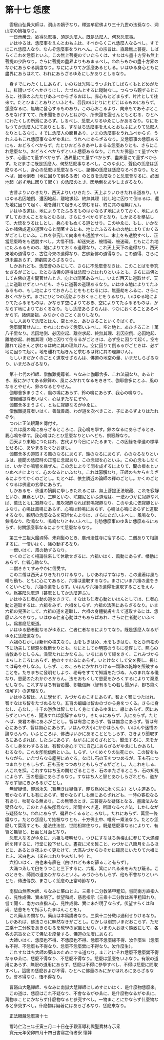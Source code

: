 # 第十七 恁麼
　雲居山弘覺大師は、洞山の嫡子なり。釋迦牟尼佛より三十九世の法孫なり、洞山宗の嫡祖なり。  
　一日示衆云、欲得恁麼事、須是恁麼人。既是恁麼人、何愁恁麼事。  
　いはゆるは、恁麼事をえんとおもふは、すべからくこれ恁麼人なるべし。すでにこれ恁麼人なり、なんぞ恁麼事をうれへん。この宗旨は、直趣無上菩提、しばらくこれを恁麼といふ。この無上菩提のていたらくは、すなはち盡十方界も無上菩提の少許なり。さらに菩提の盡界よりもあまるべし。われらもかの盡十方界のなかにあらゆる調度なり。なにによりてか恁麼あるとしる。いはゆる身心ともに盡界にあらはれて、われにあらざるゆゑにしかありとしるなり。  
  
　身すでにわたくしにあらず、いのちは光陰にうつされてしばらくもとどめがたし。紅顔いづくへかさりにし、たづねんとするに蹤跡なし。つらつら觀ずるところに、往事のふたたびあふべからざるおほし。赤心もとどまらず、片片として往來す。たとひまことありといふとも、吾我のほとりにとどこほるものにあらず。恁麼なるに、無端に發心するものあり。この心おこるより、向來もてあそぶところをなげすてて、所未聞をきかんとねがひ、所未證を證せんともとむる、ひとへにわたくしの所爲にあらず。しるべし、恁麼人なるゆゑにしかあるなり。なにをもつてか恁麼人にてありとしる、すなはち恁麼事をえんとおもふによりて恁麼人なりとしるなり。すでに恁麼人の面目あり、いまの恁麼事をうれふべからず。うれふるもこれ恁麼事なるがゆゑに、うれへにあらざるなり。又恁麼事の恁麼あるにも、おどろくべからず。たとひおどろきあやしまるる恁麼ありとも、さらにこれ恁麼なり。おどろくべからずといふ恁麼あるなり。これただ佛量にて量ずべからず、心量にて量ずべからず、法界量にて量ずべからず、盡界量にて量ずべからず。ただまさに既是恁麼人、何愁恁麼事なるべし。このゆゑに、聲色の恁麼は恁麼なるべし、身心の恁麼は恁麼なるべし、諸佛の恁麼は恁麼なるべきなり。たとへば、因地倒者（地に因りて倒るる者）のときを恁麼なりと恁麼會なるに、必因地起（必ず地に因りて起く）の恁麼のとき、因地倒をあやしまざるなり。  
  
　古昔よりいひきたり、西天よりいひきたり、天上よりいひきたれる道あり。いはゆる若因地倒、還因地起、離地求起、終無其理（若し地に因りて倒るるは、還た地に因りて起く、地を離れて起きんと求むるは、終に其の理無けん）。  
　いはゆる道は、地によりてたふるるものはかならず地によりておく、地によらずしておきんことをもとむるは、さらにうべからずとなり。しかあるを擧拈して、大悟をうるはしとし、身心をもぬくる道とせり。このゆゑに、もし、いかなるか諸佛成道の道理なると問著するにも、地にたふるるものの地によりておくるがごとしといふ。これを參究して向來をも透脫すべし、末上をも透脫すべし、正當恁麼時をも透脫すべし。大悟不悟、却迷失迷、被悟礙、被迷礙。ともにこれ地にたふるるものの、地によりておくる道理なり。これ天上天下の道得なり、西天東地の道得なり、古往今來の道得なり、古佛新佛の道得なり。この道得、さらに道未盡あらず、道虧闕あらざるなり。  
　しかあれども、恁麼會のみにして、さらに不恁麼會なきは、このことばを參究せざるがごとし。たとひ古佛の道得は恁麼つたはれりといふとも、さらに古佛として古佛の道を聞著せんとき、向上の聞著あるべし。いまだ西天に道取せず、天上に道取せずといへども、さらに道著の道理あるなり。いはゆる地によりてたふるるもの、もし地によりておきんことをもとむるには、無量劫をふるに、さらにおくべからず。まさにひとつの活路よりおくることをうるなり。いはゆる地によりてたふるるものは、かならず空によりておき、空によりてたふるるものは、かならず地によりておくるなり。もし恁麼あらざらんは、つひにおくることあるべからず。諸佛諸祖、みなかくのごとくありしなり。  
　もし人ありて恁麼とはん、空と地と、あひさることいくそばくぞ。  
　恁麼問著せんに、かれにむかひて恁麼いふべし、空と地と、あひさること十萬八千里なり。若因地倒、必因空起、離空求起、終無其理、若因空倒、必因地起、離地求起、終無其理（地に因りて倒るるがごときは、必ず空に因りて起く。空を離れて起きんと求むるは終に其の理無けん。空に因りて倒るるがごときは、必ず地に因りて起く。地を離れて起きんと求むるは終に其の理無けん）。  
　もしいまだかくのごとく道取せざらんは、佛道の地空の量、いまだしらざるなり、いまだみざるなり。  
  
　第十七代の祖師、僧伽難提尊者、ちなみに伽耶舍多、これ法嗣なり。あるとき、殿にかけてある鈴鐸の、風にふかれてなるをききて、伽耶舍多にとふ、風のなるとやせん、鈴のなるとやせん。  
　伽耶舍多まうさく、風の鳴にあらず、鈴の鳴にあらず、我心の鳴なり。  
　僧伽難提尊者いはく、心はまたなにぞや。  
　伽耶舍多まうさく、ともに寂靜なるがゆゑに。  
　僧伽難提尊者いはく、善哉善哉、わが道を次べきこと、子にあらずよりはたれぞや。  
　つひに正法眼藏を傳付す。  
　これは風の鳴にあらざるところに、我心鳴を學す。鈴のなるにあらざるとき、我心鳴を學す。我心鳴はたとひ恁麼なりといへども、倶寂靜なり。  
　西天より東地につたはれ、古代より今日にいたるまで、この因緣を學道の標準とせるに、あやまるたぐひおほし。  
　伽耶舍多の道取する風のなるにあらず、鈴のなるにあらず、心のなるなりといふは、能聞の恁麼時の正當に念起あり、この念起を心といふ。この心念もしなくは、いかでか鳴響を緣ぜん。この念によりて聞を成ずるによりて、聞の根本といひぬべきによりて、心のなるといふなり。これは邪解なり。正師のちからをえざるによりてかくのごとし。たとへば、依主隣近の論師の釋のごとし。かくのごとくなるは佛道の玄學にあらず。  
　しかあるを、佛道の嫡嗣に學しきたれるには、無上菩提正法眼藏、これを寂靜といひ、無爲といひ、三昧といひ、陀羅尼といふ道理は、一法わづかに寂靜なれば、萬法ともに寂靜なり。風吹寂靜なれば鈴鳴寂靜なり。このゆゑに倶寂靜といふなり。心鳴は風鳴にあらず、心鳴は鈴鳴にあらず、心鳴は心鳴にあらずと道取するなり。親切の恁麼なるを究辨せんよりは、さらにただいふべし、風鳴なり、鈴鳴なり、吹鳴なり、鳴鳴なりともいふべし。何愁恁麼事のゆゑに恁麼あるにあらず、何關恁麼事なるによりて恁麼なるなり。  
  
　第三十三祖大鑑禪師、未剃髪のとき、廣州法性寺に宿するに、二僧ありて相論するに、一僧いはく、幡の動ずるなり。  
　一僧いはく、風の動ずるなり。  
　かくのごとく相論往來して休歇せざるに、六祖いはく、風動にあらず、幡動にあらず、仁者心動なり。  
　二僧ききてすみやかに信受す。  
　この二僧は西天よりきたれりけるなり。しかあればすなはち、この道著は風も幡も動も、ともに心にてあると、六祖は道取するなり。まさにいま六祖の道をきくといへども、六祖の道をしらず。いはんや六祖の道得を道取することをえんや。爲甚麼恁麼道（甚麼としてか恁麼道ふ）。  
　いはゆる仁者心動の道をききて、すなはち仁者心動といはんとしては、仁者心動と道取するは、六祖をみず、六祖をしらず、六祖の法孫にあらざるなり。いま六祖の兒孫として、六祖の道を道取し、六祖の身體髪膚をえて道取するには、恁麼いふべきなり。いはゆる仁者心動はさもあらばあれ、さらに仁者動といふべし。爲甚麼恁麼道。  
　いはゆる動者動なるがゆゑに、仁者仁者なるによりてなり。既是恁麼人なるがゆゑに恁麼道なり。  
　六祖のむかしは新州の樵夫なり。山をもきはめ、水をもきはむ。たとひ靑松の下に功夫して根源を截斷せりとも、なにとしてか明窓のうちに從容して、照心の古敎ありとしらん。澡雪たれにかならふ。いちにありて經をきく、これみづからまちしところにあらず、他のすすむるにあらず。いとけなくして父を喪し、長じては母をやしなふ。しらず、このころもにかかれりける一顆珠の乾坤を照破することを。たちまちに發明せしより、老母をすてて知識をたづぬ、人のまれなる儀なり。恩愛のたれかかろからん。法をおもくして恩愛をかろくするによりて棄恩せしなり。これすなはち有智若聞、卽能信解（智有るもの若し聞かば、卽ち能く信解す）の道理なり。  
　いはゆる智は、人に學せず、みづからおこすにあらず。智よく智につたはれ、智すなはち智をたづぬるなり。五百の蝙蝠は智おのづから身をつくる。さらに身なし、心なし。十千の游魚は智したしく身にてあるゆゑに、緣にあらず、因にあらずといへども、聞法すれば卽解するなり。きたるにあらず、入にあらず。たとへば、東君の春にあふがごとし。智は有念にあらず、智は無念にあらず。智は有心にあらず、智は無心にあらず。いはんや大小にかかはらんや、いはんや迷悟の論ならんや。いふところは、佛法はいかにあることともしらず、さきより聞取するにあらざれば、したふにあらず、ねがふにあらざれども、聞法するに、恩をかろくし身をわするるは、有智の身心すでに自己にあらざるがゆゑにしかあらしむるなり。これを卽能信解といふ。しらず、いくめぐりの生死にか、この智をもちながら、いたづらなる塵勞にめぐる。なほし石の玉をつつめるが、玉も石につつまれりともしらず、石も玉をつつめりともしらざるがごとし。人これをしる、人これを採。これすなはち玉の期せざるところ、石のまたざるところ、石の知見によらず、玉の思量にあらざるなり。すなはち人と智とあひしらざれども、道かならず智にきかるるがごとし。  
　無智疑怪、卽爲永失（智無きは疑怪す、卽ち爲めに永く失ふ）といふ道あり。智かならずしも有にあらず、智かならずしも無にあらざれども、一時の春松なる有あり、秋菊なる無あり。この無智のとき、三菩提みな疑怪となる、盡諸法みな疑怪なり。このとき永失卽爲なり。所聞すべき道、所證なるべき法、しかしながら疑怪なり。われにあらず、徧界かくるるところなし。たれにあらず、萬里一條鐵なり。たとひ恁麼して抽枝なりとも、十方佛土中、唯有一乘法なり。たとひ恁麼して葉落すとも、是法住法位、世間相常住なり。既是恁麼事なるによりて、有智と無智と、日面と月面となり。  
　恁麼人なるがゆゑに、六祖も發明せり。つひにすなはち黄梅山に參じて大滿禪師を拜するに、行堂に投下せしむ。晝夜に米を碓こと、わづかに八箇月をふるほどに、あるとき夜ふかく更たけて、大滿みづからひそかに碓房にいたりて六祖にとふ、米白也未（米白まれりや未だしや）と。  
　六祖いはく、白也未有篩在（白けれども未だ篩ること有らず）。  
　大滿つゑして臼をうつこと三下するに、六祖、箕にいれる米をみたび簸る。このときを、師資の道あひかなふといふ。みづからもしらず、他も不會なりといへども、傳法傳衣、まさしく恁麼の正當時節なり。  
  
　南嶽山無際大師、ちなみに藥山とふ、三乘十二分敎某甲粗知。嘗聞南方直指人心、見性成佛、實未明了。伏望和尚、慈悲指示（三乘十二分敎は某甲粗知れり。嘗て聞く、南方の直指人心、見性成佛、實に未だ明了ならず。伏望すらくは和尚、慈悲をもて指示したまはんことを）。  
　これ藥山の問なり。藥山は本爲講者なり。三乘十二分敎は通利せりけるなり。しかあれば、佛法さらに昧然なきがごとし。むかしは別宗いまだおこらず、ただ三乘十二分敎をあきらむるを敎學の家風とせり。いまの人おほく鈍致にして、各各の宗旨をたてて佛法を度量する、佛道の法度にあらず。  
　大師いはく、恁麼也不得、不恁麼也不得、恁麼不恁麼總不得、汝作麼生（恁麼も不得、不恁麼も不得なり、恁麼不恁麼縈に不得なり。汝作麼生）。  
　これすなはち大師の藥山のためにする道なり。まことにそれ恁麼不恁麼縈不得なるゆゑに、恁麼不得なり、不恁麼不得なり。恁麼は恁麼をいふなり。有限の道用にあらず、無限の道用にあらず、恁麼は不得に參學すべし、不得は恁麼に問取すべし。這箇の恁麼および不得、ひとへに佛量のみにかかはれるにあらざるなり。會不得なり、悟不得なり。  
  
　曹谿山大鑑禪師、ちなみに南嶽大慧禪師にしめすにいはく、是什麼物恁麼來。  
　この道は、恁麼はこれ不疑なり、不會なるがゆゑに、是什麼物なるがゆゑに、萬物まことにかならず什麼物なると參究すべし。一物まことにかならず什麼物なると參究すべし。什麼物は疑著にはあらざるなり、恁麼來なり。  
  
　正法眼藏恁麼第十七  
  
　爾時仁治三年壬寅三月二十日在于觀音導利興聖寶林寺示衆  
　寬元元年癸卯四月十四日書寫之侍者寮 懷弉